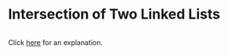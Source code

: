 # Intersection of Two Linked Lists 

~~~java

~~~

Click [here](Explanation.md) for an explanation.

